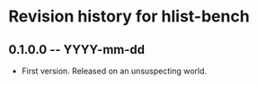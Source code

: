 # Revision history for hlist-bench

## 0.1.0.0  -- YYYY-mm-dd

* First version. Released on an unsuspecting world.
